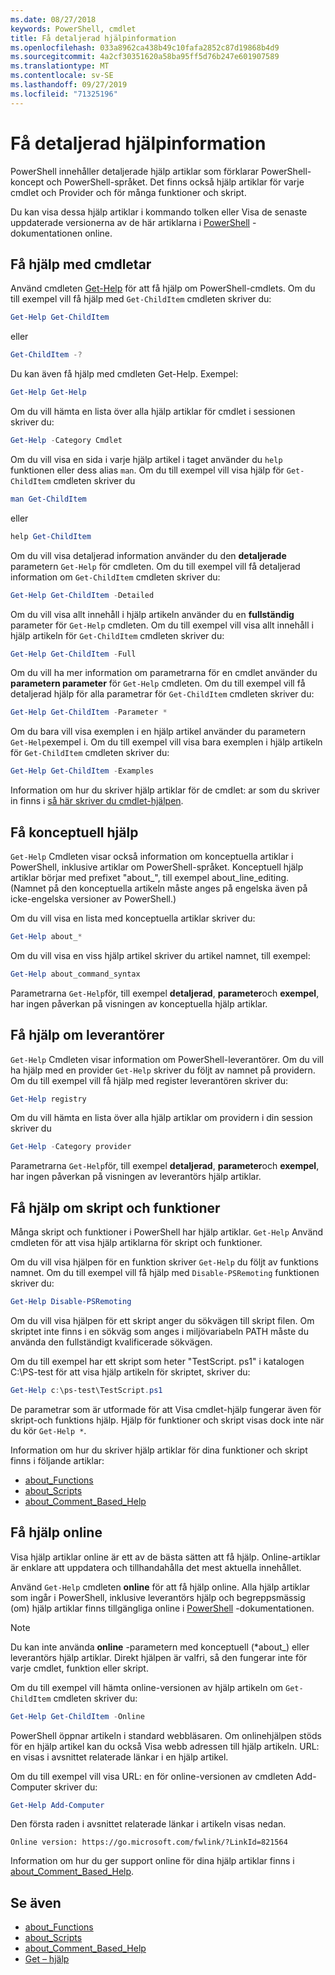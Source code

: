 ```yaml
---
ms.date: 08/27/2018
keywords: PowerShell, cmdlet
title: Få detaljerad hjälpinformation
ms.openlocfilehash: 033a8962ca438b49c10fafa2852c87d19868b4d9
ms.sourcegitcommit: 4a2cf30351620a58ba95ff5d76b247e601907589
ms.translationtype: MT
ms.contentlocale: sv-SE
ms.lasthandoff: 09/27/2019
ms.locfileid: "71325196"
---
```

# <a name="getting-detailed-help-information"></a>Få detaljerad hjälpinformation

PowerShell innehåller detaljerade hjälp artiklar som förklarar PowerShell-koncept och PowerShell-språket. Det finns också hjälp artiklar för varje cmdlet och Provider och för många funktioner och skript.

Du kan visa dessa hjälp artiklar i kommando tolken eller Visa de senaste uppdaterade versionerna av de här artiklarna i [PowerShell](/powershell/scripting/overview) -dokumentationen online.

## <a name="getting-help-for-cmdlets"></a>Få hjälp med cmdletar

Använd cmdleten [Get-Help](/powershell/module/microsoft.powershell.core/Get-Help) för att få hjälp om PowerShell-cmdlets. Om du till exempel vill få hjälp med `Get-ChildItem` cmdleten skriver du:

```powershell
Get-Help Get-ChildItem
```

eller

```powershell
Get-ChildItem -?
```

Du kan även få hjälp med cmdleten Get-Help. Exempel:

```powershell
Get-Help Get-Help
```

Om du vill hämta en lista över alla hjälp artiklar för cmdlet i sessionen skriver du:

```powershell
Get-Help -Category Cmdlet
```

Om du vill visa en sida i varje hjälp artikel i taget använder du `help` funktionen eller dess alias `man`.
Om du till exempel vill visa hjälp för `Get-ChildItem` cmdleten skriver du

```powershell
man Get-ChildItem
```

eller

```powershell
help Get-ChildItem
```

Om du vill visa detaljerad information använder du den **detaljerade** parametern `Get-Help` för cmdleten. Om du till exempel vill få detaljerad information om `Get-ChildItem` cmdleten skriver du:

```powershell
Get-Help Get-ChildItem -Detailed
```

Om du vill visa allt innehåll i hjälp artikeln använder du en **fullständig** parameter för `Get-Help` cmdleten. Om du till exempel vill visa allt innehåll i hjälp artikeln för `Get-ChildItem` cmdleten skriver du:

```powershell
Get-Help Get-ChildItem -Full
```

Om du vill ha mer information om parametrarna för en cmdlet använder du **parametern parameter** för `Get-Help` cmdleten. Om du till exempel vill få detaljerad hjälp för alla parametrar för `Get-ChildItem` cmdleten skriver du:

```powershell
Get-Help Get-ChildItem -Parameter *
```

Om du bara vill visa exemplen i en hjälp artikel använder du parametern `Get-Help`exempel i.
Om du till exempel vill visa bara exemplen i hjälp artikeln för `Get-ChildItem` cmdleten skriver du:

```powershell
Get-Help Get-ChildItem -Examples
```

Information om hur du skriver hjälp artiklar för de cmdlet: ar som du skriver in finns i [så här skriver du cmdlet-hjälpen](/powershell/developer/help/writing-help-for-windows-powershell-cmdlets).

## <a name="getting-conceptual-help"></a>Få konceptuell hjälp

`Get-Help` Cmdleten visar också information om konceptuella artiklar i PowerShell, inklusive artiklar om PowerShell-språket. Konceptuell hjälp artiklar börjar med prefixet "about_", till exempel about_line_editing. (Namnet på den konceptuella artikeln måste anges på engelska även på icke-engelska versioner av PowerShell.)

Om du vill visa en lista med konceptuella artiklar skriver du:

```powershell
Get-Help about_*
```

Om du vill visa en viss hjälp artikel skriver du artikel namnet, till exempel:

```powershell
Get-Help about_command_syntax
```

Parametrarna `Get-Help`för, till exempel **detaljerad**, **parameter**och **exempel**, har ingen påverkan på visningen av konceptuella hjälp artiklar.

## <a name="getting-help-about-providers"></a>Få hjälp om leverantörer

`Get-Help` Cmdleten visar information om PowerShell-leverantörer. Om du vill ha hjälp med en provider `Get-Help` skriver du följt av namnet på providern. Om du till exempel vill få hjälp med register leverantören skriver du:

```powershell
Get-Help registry
```

Om du vill hämta en lista över alla hjälp artiklar om providern i din session skriver du

```powershell
Get-Help -Category provider
```

Parametrarna `Get-Help`för, till exempel **detaljerad**, **parameter**och **exempel**, har ingen påverkan på visningen av leverantörs hjälp artiklar.

## <a name="getting-help-about-scripts-and-functions"></a>Få hjälp om skript och funktioner

Många skript och funktioner i PowerShell har hjälp artiklar. `Get-Help` Använd cmdleten för att visa hjälp artiklarna för skript och funktioner.

Om du vill visa hjälpen för en funktion skriver `Get-Help` du följt av funktions namnet. Om du till exempel vill få hjälp med `Disable-PSRemoting` funktionen skriver du:

```powershell
Get-Help Disable-PSRemoting
```

Om du vill visa hjälpen för ett skript anger du sökvägen till skript filen. Om skriptet inte finns i en sökväg som anges i miljövariabeln PATH måste du använda den fullständigt kvalificerade sökvägen.

Om du till exempel har ett skript som heter "TestScript. ps1" i katalogen C:\\PS-test för att visa hjälp artikeln för skriptet, skriver du:

```powershell
Get-Help c:\ps-test\TestScript.ps1
```

De parametrar som är utformade för att Visa cmdlet-hjälp fungerar även för skript-och funktions hjälp. Hjälp för funktioner och skript visas dock inte när du kör `Get-Help *`.

Information om hur du skriver hjälp artiklar för dina funktioner och skript finns i följande artiklar:

- [about_Functions](/powershell/module/microsoft.powershell.core/about/about_functions)
- [about_Scripts](/powershell/module/microsoft.powershell.core/about/about_scripts)
- [about_Comment_Based_Help](/powershell/module/microsoft.powershell.core/about/about_comment_based_help)

## <a name="getting-help-online"></a>Få hjälp online

Visa hjälp artiklar online är ett av de bästa sätten att få hjälp. Online-artiklar är enklare att uppdatera och tillhandahålla det mest aktuella innehållet.

Använd `Get-Help` cmdleten **online** för att få hjälp online. Alla hjälp artiklar som ingår i PowerShell, inklusive leverantörs hjälp och begreppsmässig (om) hjälp artiklar finns tillgängliga online i [PowerShell](/powershell/scripting/powershell-scripting) -dokumentationen.

> [!NOTE]
> Du kan inte använda **online** -parametern med konceptuell (\*about_) eller leverantörs hjälp artiklar.
> Direkt hjälpen är valfri, så den fungerar inte för varje cmdlet, funktion eller skript.

Om du till exempel vill hämta online-versionen av hjälp artikeln om `Get-ChildItem` cmdleten skriver du:

```powershell
Get-Help Get-ChildItem -Online
```

PowerShell öppnar artikeln i standard webbläsaren. Om onlinehjälpen stöds för en hjälp artikel kan du också Visa webb adressen till hjälp artikeln. URL: en visas i avsnittet relaterade länkar i en hjälp artikel.

Om du till exempel vill visa URL: en för online-versionen av cmdleten Add-Computer skriver du:

```powershell
Get-Help Add-Computer
```

Den första raden i avsnittet relaterade länkar i artikeln visas nedan.

```Output
Online version: https://go.microsoft.com/fwlink/?LinkId=821564
```

Information om hur du ger support online för dina hjälp artiklar finns i [about_Comment_Based_Help](/powershell/module/microsoft.powershell.core/about/about_comment_based_help).

## <a name="see-also"></a>Se även

- [about_Functions](/powershell/module/microsoft.powershell.core/about/about_functions)
- [about_Scripts](/powershell/module/microsoft.powershell.core/about/about_scripts)
- [about_Comment_Based_Help](/powershell/module/microsoft.powershell.core/about/about_comment_based_help)
- [Get – hjälp](/powershell/module/microsoft.powershell.core/get-help)
